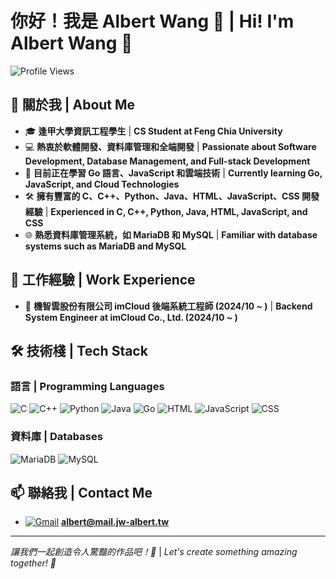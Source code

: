# 你好！我是 Albert Wang 👋 | Hi! I'm Albert Wang 👋

![Profile Views](https://komarev.com/ghpvc/?username=JW-Albert&color=blue)

## 🚀 關於我 | About Me

- 🎓 **逢甲大學資訊工程學生** | **CS Student at Feng Chia University**
- 💻 **熱衷於軟體開發、資料庫管理和全端開發** | **Passionate about Software Development, Database Management, and Full-stack Development**
- 🌱 **目前正在學習 Go 語言、JavaScript 和雲端技術** | **Currently learning Go, JavaScript, and Cloud Technologies**
- 🛠 **擁有豐富的 C、C++、Python、Java、HTML、JavaScript、CSS 開發經驗** | **Experienced in C, C++, Python, Java, HTML, JavaScript, and CSS**
- 🌐 **熟悉資料庫管理系統，如 MariaDB 和 MySQL** | **Familiar with database systems such as MariaDB and MySQL**

## 💼 工作經驗 | Work Experience

- 🏢 **機智雲股份有限公司 imCloud 後端系統工程師 (2024/10 ~ )** | **Backend System Engineer at imCloud Co., Ltd. (2024/10 ~ )**

## 🛠 技術棧 | Tech Stack

### 語言 | Programming Languages

![C](https://img.shields.io/badge/C-A8B9CC?style=for-the-badge&logo=c&logoColor=white)
![C++](https://img.shields.io/badge/C%2B%2B-00599C?style=for-the-badge&logo=c%2B%2B&logoColor=white)
![Python](https://img.shields.io/badge/Python-3776AB?style=for-the-badge&logo=python&logoColor=white)
![Java](https://img.shields.io/badge/Java-007396?style=for-the-badge&logo=java&logoColor=white)
![Go](https://img.shields.io/badge/Go-00ADD8?style=for-the-badge&logo=go&logoColor=white)
![HTML](https://img.shields.io/badge/HTML5-E34F26?style=for-the-badge&logo=html5&logoColor=white)
![JavaScript](https://img.shields.io/badge/JavaScript-F7DF1E?style=for-the-badge&logo=javascript&logoColor=black)
![CSS](https://img.shields.io/badge/CSS3-1572B6?style=for-the-badge&logo=css3&logoColor=white)

### 資料庫 | Databases

![MariaDB](https://img.shields.io/badge/MariaDB-003545?style=for-the-badge&logo=mariadb&logoColor=white)
![MySQL](https://img.shields.io/badge/MySQL-4479A1?style=for-the-badge&logo=mysql&logoColor=white)

## 📫 聯絡我 | Contact Me

- [![Gmail](https://img.shields.io/badge/Email-D14836?style=for-the-badge&logo=gmail&logoColor=white)](mailto:albert@mail.jw-albert.tw) **albert@mail.jw-albert.tw**

---

*讓我們一起創造令人驚豔的作品吧！🚀* | *Let's create something amazing together! 🚀*
